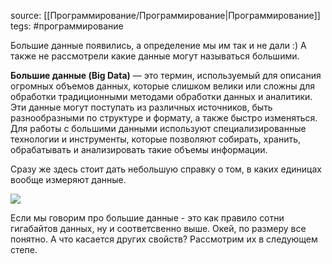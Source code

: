 
source: [[Программирование/Программирование|Программирование]]
tegs: #программирование 

Большие данные появились, а определение мы им так и не дали :) А также не рассмотрели какие данные могут называться большими. 

**Большие данные (Big Data)** — это термин, используемый для описания огромных объемов данных, которые слишком велики или сложны для обработки традиционными методами обработки данных и аналитики. Эти данные могут поступать из различных источников, быть разнообразными по структуре и формату, а также быстро изменяться. Для работы с большими данными используют специализированные технологии и инструменты, которые позволяют собирать, хранить, обрабатывать и анализировать такие объемы информации.

Сразу же здесь стоит дать небольшую справку о том, в каких единицах вообще измеряют данные. 

![](https://ucarecdn.com/fa993489-354c-4cb1-9534-f1ab91afee1b/)

Если мы говорим про большие данные - это как правило сотни гигабайтов данных, ну и соответсвенно выше. Окей, по размеру все понятно. А что касается других свойств? Рассмотрим их в следующем степе.